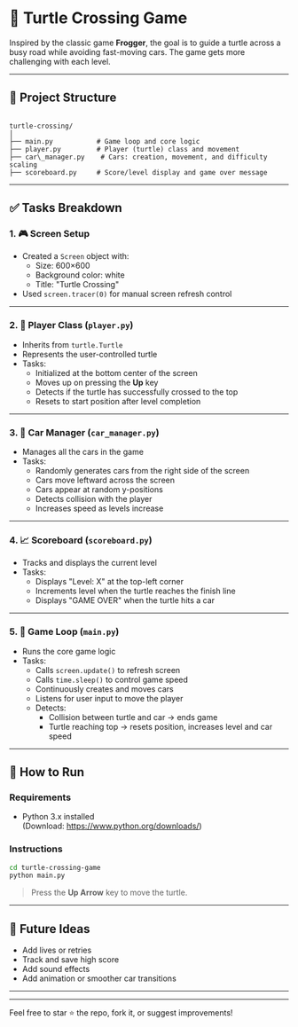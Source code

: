
# 🐢 Turtle Crossing Game

Inspired by the classic game **Frogger**, the goal is to guide a turtle across a busy road while avoiding fast-moving cars. The game gets more challenging with each level.

---

## 📂 Project Structure

```

turtle-crossing/
│
├── main.py           # Game loop and core logic
├── player.py         # Player (turtle) class and movement
├── car\_manager.py    # Cars: creation, movement, and difficulty scaling
├── scoreboard.py     # Score/level display and game over message

````

---

## ✅ Tasks Breakdown

### 1. 🎮 Screen Setup
- Created a `Screen` object with:
  - Size: 600×600
  - Background color: white
  - Title: "Turtle Crossing"
- Used `screen.tracer(0)` for manual screen refresh control

---

### 2. 🐢 Player Class (`player.py`)
- Inherits from `turtle.Turtle`
- Represents the user-controlled turtle
- Tasks:
  - Initialized at the bottom center of the screen
  - Moves up on pressing the **Up** key
  - Detects if the turtle has successfully crossed to the top
  - Resets to start position after level completion

---

### 3. 🚗 Car Manager (`car_manager.py`)
- Manages all the cars in the game
- Tasks:
  - Randomly generates cars from the right side of the screen
  - Cars move leftward across the screen
  - Cars appear at random y-positions
  - Detects collision with the player
  - Increases speed as levels increase

---

### 4. 📈 Scoreboard (`scoreboard.py`)
- Tracks and displays the current level
- Tasks:
  - Displays "Level: X" at the top-left corner
  - Increments level when the turtle reaches the finish line
  - Displays "GAME OVER" when the turtle hits a car

---

### 5. 🔁 Game Loop (`main.py`)
- Runs the core game logic
- Tasks:
  - Calls `screen.update()` to refresh screen
  - Calls `time.sleep()` to control game speed
  - Continuously creates and moves cars
  - Listens for user input to move the player
  - Detects:
    - Collision between turtle and car → ends game
    - Turtle reaching top → resets position, increases level and car speed

---

## 🧾 How to Run

### Requirements
- Python 3.x installed  
(Download: https://www.python.org/downloads/)

### Instructions
```bash
cd turtle-crossing-game
python main.py
````

> Press the **Up Arrow** key to move the turtle.

---

## 🚀 Future Ideas

* Add lives or retries
* Track and save high score
* Add sound effects
* Add animation or smoother car transitions

---
---

Feel free to star ⭐ the repo, fork it, or suggest improvements!

```
